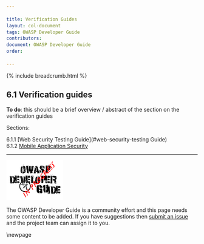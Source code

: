 ```yaml
---

title: Verification Guides
layout: col-document
tags: OWASP Developer Guide
contributors:
document: OWASP Developer Guide
order:

---
```


{% include breadcrumb.html %}

## 6.1 Verification guides

**To do**: this should be a brief overview / abstract of the section on the verification guides

Sections:

6.1.1 [Web Security Testing Guide](#web-security-testing Guide)  
6.1.2 [Mobile Application Security](#mobile-application-security)  

----

![Developer Guide](../../assets/images/dg_wip.png)

The OWASP Developer Guide is a community effort and this page needs some content to be added.
If you have suggestions then [submit an issue][issue0810] and the project team can assign it to you.

[issue0810]: https://github.com/OWASP/www-project-developer-guide/issues/new?labels=enhancement&template=request.md&title=Update:%2008-verification/01-guides/00-toc

\newpage
